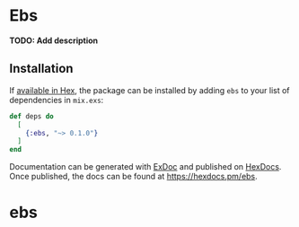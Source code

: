 # Ebs

**TODO: Add description**

## Installation

If [available in Hex](https://hex.pm/docs/publish), the package can be installed
by adding `ebs` to your list of dependencies in `mix.exs`:

```elixir
def deps do
  [
    {:ebs, "~> 0.1.0"}
  ]
end
```

Documentation can be generated with [ExDoc](https://github.com/elixir-lang/ex_doc)
and published on [HexDocs](https://hexdocs.pm). Once published, the docs can
be found at <https://hexdocs.pm/ebs>.

# ebs
